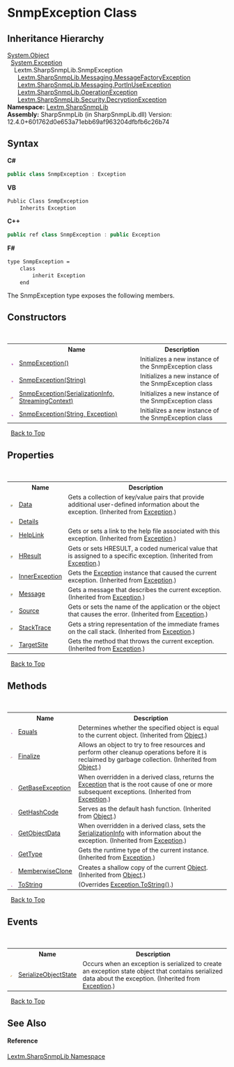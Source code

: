 # SnmpException Class
 


## Inheritance Hierarchy
<a href="https://docs.microsoft.com/dotnet/api/system.object" target="_blank" rel="noopener noreferrer">System.Object</a><br />&nbsp;&nbsp;<a href="https://docs.microsoft.com/dotnet/api/system.exception" target="_blank" rel="noopener noreferrer">System.Exception</a><br />&nbsp;&nbsp;&nbsp;&nbsp;Lextm.SharpSnmpLib.SnmpException<br />&nbsp;&nbsp;&nbsp;&nbsp;&nbsp;&nbsp;<a href="T_Lextm_SharpSnmpLib_Messaging_MessageFactoryException">Lextm.SharpSnmpLib.Messaging.MessageFactoryException</a><br />&nbsp;&nbsp;&nbsp;&nbsp;&nbsp;&nbsp;<a href="T_Lextm_SharpSnmpLib_Messaging_PortInUseException">Lextm.SharpSnmpLib.Messaging.PortInUseException</a><br />&nbsp;&nbsp;&nbsp;&nbsp;&nbsp;&nbsp;<a href="T_Lextm_SharpSnmpLib_OperationException">Lextm.SharpSnmpLib.OperationException</a><br />&nbsp;&nbsp;&nbsp;&nbsp;&nbsp;&nbsp;<a href="T_Lextm_SharpSnmpLib_Security_DecryptionException">Lextm.SharpSnmpLib.Security.DecryptionException</a><br />
**Namespace:**&nbsp;<a href="N_Lextm_SharpSnmpLib">Lextm.SharpSnmpLib</a><br />**Assembly:**&nbsp;SharpSnmpLib (in SharpSnmpLib.dll) Version: 12.4.0+601762d0e653a71ebb69af963204dfbfb6c26b74

## Syntax

**C#**<br />
``` C#
public class SnmpException : Exception
```

**VB**<br />
``` VB
Public Class SnmpException
	Inherits Exception
```

**C++**<br />
``` C++
public ref class SnmpException : public Exception
```

**F#**<br />
``` F#
type SnmpException =  
    class
        inherit Exception
    end
```

The SnmpException type exposes the following members.


## Constructors
&nbsp;<table><tr><th></th><th>Name</th><th>Description</th></tr><tr><td>![Public method](media/pubmethod.gif "Public method")</td><td><a href="M_Lextm_SharpSnmpLib_SnmpException__ctor">SnmpException()</a></td><td>
Initializes a new instance of the SnmpException class</td></tr><tr><td>![Public method](media/pubmethod.gif "Public method")</td><td><a href="M_Lextm_SharpSnmpLib_SnmpException__ctor_2">SnmpException(String)</a></td><td>
Initializes a new instance of the SnmpException class</td></tr><tr><td>![Protected method](media/protmethod.gif "Protected method")</td><td><a href="M_Lextm_SharpSnmpLib_SnmpException__ctor_1">SnmpException(SerializationInfo, StreamingContext)</a></td><td>
Initializes a new instance of the SnmpException class</td></tr><tr><td>![Public method](media/pubmethod.gif "Public method")</td><td><a href="M_Lextm_SharpSnmpLib_SnmpException__ctor_3">SnmpException(String, Exception)</a></td><td>
Initializes a new instance of the SnmpException class</td></tr></table>&nbsp;
<a href="#snmpexception-class">Back to Top</a>

## Properties
&nbsp;<table><tr><th></th><th>Name</th><th>Description</th></tr><tr><td>![Public property](media/pubproperty.gif "Public property")</td><td><a href="https://docs.microsoft.com/dotnet/api/system.exception.data#System_Exception_Data" target="_blank" rel="noopener noreferrer">Data</a></td><td>
Gets a collection of key/value pairs that provide additional user-defined information about the exception.
 (Inherited from <a href="https://docs.microsoft.com/dotnet/api/system.exception" target="_blank" rel="noopener noreferrer">Exception</a>.)</td></tr><tr><td>![Protected property](media/protproperty.gif "Protected property")</td><td><a href="P_Lextm_SharpSnmpLib_SnmpException_Details">Details</a></td><td /></tr><tr><td>![Public property](media/pubproperty.gif "Public property")</td><td><a href="https://docs.microsoft.com/dotnet/api/system.exception.helplink#System_Exception_HelpLink" target="_blank" rel="noopener noreferrer">HelpLink</a></td><td>
Gets or sets a link to the help file associated with this exception.
 (Inherited from <a href="https://docs.microsoft.com/dotnet/api/system.exception" target="_blank" rel="noopener noreferrer">Exception</a>.)</td></tr><tr><td>![Public property](media/pubproperty.gif "Public property")</td><td><a href="https://docs.microsoft.com/dotnet/api/system.exception.hresult#System_Exception_HResult" target="_blank" rel="noopener noreferrer">HResult</a></td><td>
Gets or sets HRESULT, a coded numerical value that is assigned to a specific exception.
 (Inherited from <a href="https://docs.microsoft.com/dotnet/api/system.exception" target="_blank" rel="noopener noreferrer">Exception</a>.)</td></tr><tr><td>![Public property](media/pubproperty.gif "Public property")</td><td><a href="https://docs.microsoft.com/dotnet/api/system.exception.innerexception#System_Exception_InnerException" target="_blank" rel="noopener noreferrer">InnerException</a></td><td>
Gets the <a href="https://docs.microsoft.com/dotnet/api/system.exception" target="_blank" rel="noopener noreferrer">Exception</a> instance that caused the current exception.
 (Inherited from <a href="https://docs.microsoft.com/dotnet/api/system.exception" target="_blank" rel="noopener noreferrer">Exception</a>.)</td></tr><tr><td>![Public property](media/pubproperty.gif "Public property")</td><td><a href="https://docs.microsoft.com/dotnet/api/system.exception.message#System_Exception_Message" target="_blank" rel="noopener noreferrer">Message</a></td><td>
Gets a message that describes the current exception.
 (Inherited from <a href="https://docs.microsoft.com/dotnet/api/system.exception" target="_blank" rel="noopener noreferrer">Exception</a>.)</td></tr><tr><td>![Public property](media/pubproperty.gif "Public property")</td><td><a href="https://docs.microsoft.com/dotnet/api/system.exception.source#System_Exception_Source" target="_blank" rel="noopener noreferrer">Source</a></td><td>
Gets or sets the name of the application or the object that causes the error.
 (Inherited from <a href="https://docs.microsoft.com/dotnet/api/system.exception" target="_blank" rel="noopener noreferrer">Exception</a>.)</td></tr><tr><td>![Public property](media/pubproperty.gif "Public property")</td><td><a href="https://docs.microsoft.com/dotnet/api/system.exception.stacktrace#System_Exception_StackTrace" target="_blank" rel="noopener noreferrer">StackTrace</a></td><td>
Gets a string representation of the immediate frames on the call stack.
 (Inherited from <a href="https://docs.microsoft.com/dotnet/api/system.exception" target="_blank" rel="noopener noreferrer">Exception</a>.)</td></tr><tr><td>![Public property](media/pubproperty.gif "Public property")</td><td><a href="https://docs.microsoft.com/dotnet/api/system.exception.targetsite#System_Exception_TargetSite" target="_blank" rel="noopener noreferrer">TargetSite</a></td><td>
Gets the method that throws the current exception.
 (Inherited from <a href="https://docs.microsoft.com/dotnet/api/system.exception" target="_blank" rel="noopener noreferrer">Exception</a>.)</td></tr></table>&nbsp;
<a href="#snmpexception-class">Back to Top</a>

## Methods
&nbsp;<table><tr><th></th><th>Name</th><th>Description</th></tr><tr><td>![Public method](media/pubmethod.gif "Public method")</td><td><a href="https://docs.microsoft.com/dotnet/api/system.object.equals#System_Object_Equals_System_Object_" target="_blank" rel="noopener noreferrer">Equals</a></td><td>
Determines whether the specified object is equal to the current object.
 (Inherited from <a href="https://docs.microsoft.com/dotnet/api/system.object" target="_blank" rel="noopener noreferrer">Object</a>.)</td></tr><tr><td>![Protected method](media/protmethod.gif "Protected method")</td><td><a href="https://docs.microsoft.com/dotnet/api/system.object.finalize#System_Object_Finalize" target="_blank" rel="noopener noreferrer">Finalize</a></td><td>
Allows an object to try to free resources and perform other cleanup operations before it is reclaimed by garbage collection.
 (Inherited from <a href="https://docs.microsoft.com/dotnet/api/system.object" target="_blank" rel="noopener noreferrer">Object</a>.)</td></tr><tr><td>![Public method](media/pubmethod.gif "Public method")</td><td><a href="https://docs.microsoft.com/dotnet/api/system.exception.getbaseexception#System_Exception_GetBaseException" target="_blank" rel="noopener noreferrer">GetBaseException</a></td><td>
When overridden in a derived class, returns the <a href="https://docs.microsoft.com/dotnet/api/system.exception" target="_blank" rel="noopener noreferrer">Exception</a> that is the root cause of one or more subsequent exceptions.
 (Inherited from <a href="https://docs.microsoft.com/dotnet/api/system.exception" target="_blank" rel="noopener noreferrer">Exception</a>.)</td></tr><tr><td>![Public method](media/pubmethod.gif "Public method")</td><td><a href="https://docs.microsoft.com/dotnet/api/system.object.gethashcode#System_Object_GetHashCode" target="_blank" rel="noopener noreferrer">GetHashCode</a></td><td>
Serves as the default hash function.
 (Inherited from <a href="https://docs.microsoft.com/dotnet/api/system.object" target="_blank" rel="noopener noreferrer">Object</a>.)</td></tr><tr><td>![Public method](media/pubmethod.gif "Public method")</td><td><a href="https://docs.microsoft.com/dotnet/api/system.exception.getobjectdata#System_Exception_GetObjectData_System_Runtime_Serialization_SerializationInfo_System_Runtime_Serialization_StreamingContext_" target="_blank" rel="noopener noreferrer">GetObjectData</a></td><td>
When overridden in a derived class, sets the <a href="https://docs.microsoft.com/dotnet/api/system.runtime.serialization.serializationinfo" target="_blank" rel="noopener noreferrer">SerializationInfo</a> with information about the exception.
 (Inherited from <a href="https://docs.microsoft.com/dotnet/api/system.exception" target="_blank" rel="noopener noreferrer">Exception</a>.)</td></tr><tr><td>![Public method](media/pubmethod.gif "Public method")</td><td><a href="https://docs.microsoft.com/dotnet/api/system.exception.gettype#System_Exception_GetType" target="_blank" rel="noopener noreferrer">GetType</a></td><td>
Gets the runtime type of the current instance.
 (Inherited from <a href="https://docs.microsoft.com/dotnet/api/system.exception" target="_blank" rel="noopener noreferrer">Exception</a>.)</td></tr><tr><td>![Protected method](media/protmethod.gif "Protected method")</td><td><a href="https://docs.microsoft.com/dotnet/api/system.object.memberwiseclone#System_Object_MemberwiseClone" target="_blank" rel="noopener noreferrer">MemberwiseClone</a></td><td>
Creates a shallow copy of the current <a href="https://docs.microsoft.com/dotnet/api/system.object" target="_blank" rel="noopener noreferrer">Object</a>.
 (Inherited from <a href="https://docs.microsoft.com/dotnet/api/system.object" target="_blank" rel="noopener noreferrer">Object</a>.)</td></tr><tr><td>![Public method](media/pubmethod.gif "Public method")</td><td><a href="M_Lextm_SharpSnmpLib_SnmpException_ToString">ToString</a></td><td> (Overrides <a href="https://docs.microsoft.com/dotnet/api/system.exception.tostring#System_Exception_ToString" target="_blank" rel="noopener noreferrer">Exception.ToString()</a>.)</td></tr></table>&nbsp;
<a href="#snmpexception-class">Back to Top</a>

## Events
&nbsp;<table><tr><th></th><th>Name</th><th>Description</th></tr><tr><td>![Protected event](media/protevent.gif "Protected event")</td><td><a href="https://docs.microsoft.com/dotnet/api/system.exception.serializeobjectstate" target="_blank" rel="noopener noreferrer">SerializeObjectState</a></td><td>
Occurs when an exception is serialized to create an exception state object that contains serialized data about the exception.
 (Inherited from <a href="https://docs.microsoft.com/dotnet/api/system.exception" target="_blank" rel="noopener noreferrer">Exception</a>.)</td></tr></table>&nbsp;
<a href="#snmpexception-class">Back to Top</a>

## See Also


#### Reference
<a href="N_Lextm_SharpSnmpLib">Lextm.SharpSnmpLib Namespace</a><br />